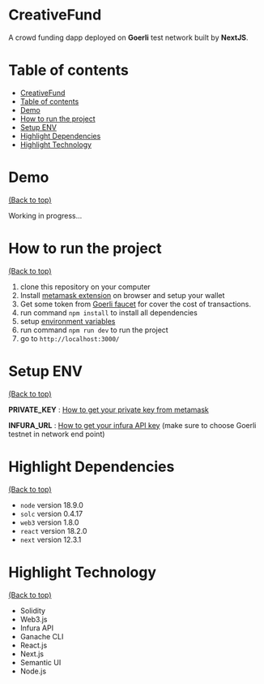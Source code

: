 <!-- Add banner here -->

<!-- ![Project Preview](https://www.dropbox.com/s/2u3s4up6rukd7fk/entire_page.png?raw=1) -->

# CreativeFund

<!-- Describe your project in brief -->
A crowd funding dapp deployed on **Goerli** test network built by **NextJS**.

# Table of contents

- [CreativeFund](#creativefund)
- [Table of contents](#table-of-contents)
- [Demo](#demo)
- [How to run the project](#how-to-run-the-project)
- [Setup ENV](#setup-env)
- [Highlight Dependencies](#highlight-dependencies)
- [Highlight Technology](#highlight-technology)
<!-- - [Features](#features) -->

# Demo

[(Back to top)](#table-of-contents)

<!-- [Demo Link](https://thasup-suppee.herokuapp.com/) -->
Working in progress...

<!-- # Features

[(Back to top)](#table-of-contents) -->

# How to run the project

[(Back to top)](#table-of-contents)

1. clone this repository on your computer
2. Install [metamask extension](https://metamask.io/) on browser and setup your wallet
3. Get some token from [Goerli faucet](https://faucets.chain.link/goerli) for cover the cost of transactions.
4. run command `npm install` to install all dependencies
5. setup [environment variables](#setup-env) 
6. run command `npm run dev` to run the project
7. go to `http://localhost:3000/`

# Setup ENV

[(Back to top)](#table-of-contents)

**PRIVATE_KEY** : [How to get your private key from metamask](https://metamask.zendesk.com/hc/en-us/articles/360015289632-How-to-export-an-account-s-private-key)

**INFURA_URL** : [How to get your infura API key](https://docs.infura.io/infura/getting-started#2.-create-a-project) (make sure to choose Goerli testnet in network end point)

# Highlight Dependencies

[(Back to top)](#table-of-contents)

- `node` version 18.9.0
- `solc` version 0.4.17
- `web3` version 1.8.0
- `react` version 18.2.0
- `next` version 12.3.1

# Highlight Technology

[(Back to top)](#table-of-contents)

- Solidity
- Web3.js
- Infura API
- Ganache CLI
- React.js
- Next.js
- Semantic UI
- Node.js
